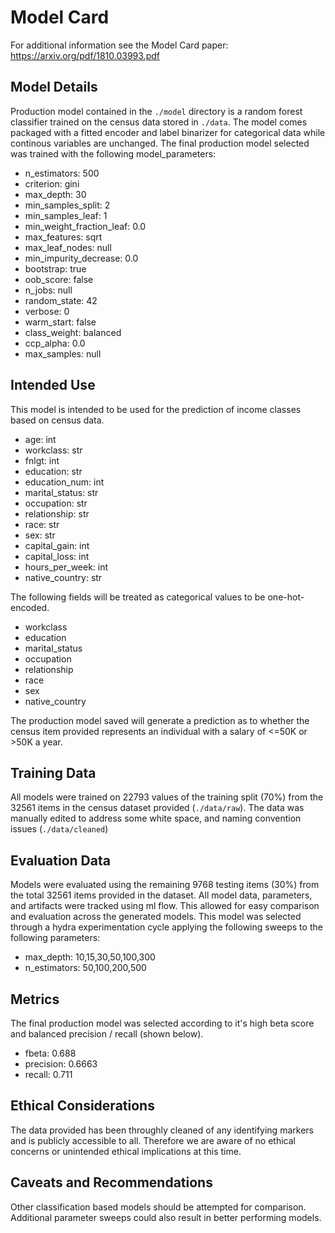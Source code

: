 # Model Card

For additional information see the Model Card paper: https://arxiv.org/pdf/1810.03993.pdf

## Model Details

Production model contained in the `./model` directory is a random forest classifier trained on the census data stored in `./data`.
The model comes packaged with a fitted encoder and label binarizer for categorical data while continous variables are unchanged.
The final production model selected was trained with the following model_parameters:
  - n_estimators: 500
  - criterion: gini
  - max_depth: 30
  - min_samples_split: 2
  - min_samples_leaf: 1
  - min_weight_fraction_leaf: 0.0
  - max_features: sqrt
  - max_leaf_nodes: null
  - min_impurity_decrease: 0.0
  - bootstrap: true
  - oob_score: false
  - n_jobs: null
  - random_state: 42
  - verbose: 0
  - warm_start: false
  - class_weight: balanced
  - ccp_alpha: 0.0
  - max_samples: null

## Intended Use

This model is intended to be used for the prediction of income classes based on census data.
  - age: int
  - workclass: str
  - fnlgt: int
  - education: str
  - education_num: int
  - marital_status: str
  - occupation: str
  - relationship: str
  - race: str
  - sex: str
  - capital_gain: int
  - capital_loss: int
  - hours_per_week: int
  - native_country: str

The following fields will be treated as categorical values to be one-hot-encoded.
  - workclass
  - education
  - marital_status
  - occupation
  - relationship
  - race
  - sex
  - native_country

The production model saved will generate a prediction as to whether the census item provided represents an individual with a salary of <=50K or >50K a year.

## Training Data
All models were trained on 22793 values of the training split (70%) from the 32561 items in the census dataset provided (`./data/raw`). The data was manually edited to address some white space, and naming convention issues (`./data/cleaned`)

## Evaluation Data
Models were evaluated using the remaining 9768 testing items (30%) from the total 32561 items provided in the dataset.
All model data, parameters, and artifacts were tracked using ml flow. This allowed for easy comparison and evaluation across the generated models.
This model was selected through a hydra experimentation cycle applying the following sweeps to the following parameters:
  - max_depth: 10,15,30,50,100,300
  - n_estimators: 50,100,200,500

## Metrics
The final production model was selected according to it's high beta score and balanced precision / recall (shown below).
  - fbeta: 0.688
  - precision: 0.6663
  - recall: 0.711

## Ethical Considerations
The data provided has been throughly cleaned of any identifying markers and is publicly accessible to all.
Therefore we are aware of no ethical concerns or unintended ethical implications at this time.

## Caveats and Recommendations
Other classification based models should be attempted for comparison. Additional parameter sweeps could also result in better performing models.
